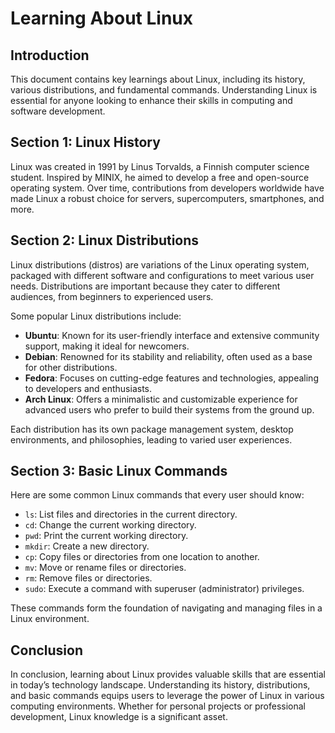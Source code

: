 # Learning About Linux

## Introduction
This document contains key learnings about Linux, including its history, various distributions, and fundamental commands. Understanding Linux is essential for anyone looking to enhance their skills in computing and software development.

## Section 1: Linux History
Linux was created in 1991 by Linus Torvalds, a Finnish computer science student. Inspired by MINIX, he aimed to develop a free and open-source operating system. Over time, contributions from developers worldwide have made Linux a robust choice for servers, supercomputers, smartphones, and more.

## Section 2: Linux Distributions
Linux distributions (distros) are variations of the Linux operating system, packaged with different software and configurations to meet various user needs. Distributions are important because they cater to different audiences, from beginners to experienced users.

Some popular Linux distributions include:

- **Ubuntu**: Known for its user-friendly interface and extensive community support, making it ideal for newcomers.
- **Debian**: Renowned for its stability and reliability, often used as a base for other distributions.
- **Fedora**: Focuses on cutting-edge features and technologies, appealing to developers and enthusiasts.
- **Arch Linux**: Offers a minimalistic and customizable experience for advanced users who prefer to build their systems from the ground up.

Each distribution has its own package management system, desktop environments, and philosophies, leading to varied user experiences.

## Section 3: Basic Linux Commands
Here are some common Linux commands that every user should know:

- `ls`: List files and directories in the current directory.
- `cd`: Change the current working directory.
- `pwd`: Print the current working directory.
- `mkdir`: Create a new directory.
- `cp`: Copy files or directories from one location to another.
- `mv`: Move or rename files or directories.
- `rm`: Remove files or directories.
- `sudo`: Execute a command with superuser (administrator) privileges.

These commands form the foundation of navigating and managing files in a Linux environment.

## Conclusion
In conclusion, learning about Linux provides valuable skills that are essential in today’s technology landscape. Understanding its history, distributions, and basic commands equips users to leverage the power of Linux in various computing environments. Whether for personal projects or professional development, Linux knowledge is a significant asset.
